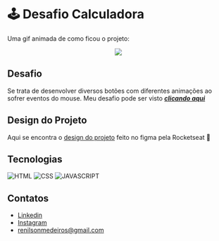 # :joystick: Desafio Calculadora
Uma gif animada de como ficou o projeto:
<p align="center">
  <img src="https://github.com/RenilsonMedeiros/boraCodar/blob/master/calculadora/assets/projeto.gif">
</p>

## Desafio
Se trata de desenvolver diversos botões com diferentes animações ao sofrer eventos do mouse. Meu desafio pode ser visto [***clicando aqui***](https://renilsonmedeiros.github.io/boraCodar/calculadora/calculadora.html)

## Design do Projeto
Aqui se encontra o [design do projeto](https://www.figma.com/file/gcXRHBvJwXcghlPjH7rDGv/%23boraCodar---Desafio-5-(Community)?node-id=1%3A61&t=X1MQ08ZWHYuwCLjz-0) feito no figma pela Rocketseat :rocket:

## Tecnologias
![HTML](https://img.shields.io/badge/html5-%23E34F26.svg?style=for-the-badge&logo=html5&logoColor=white)
![CSS](https://camo.githubusercontent.com/9fe0ddca8c80fd49703246ca3b9a894ddfdc9c1c80f6ab5de92bbe91471dbab8/68747470733a2f2f696d672e736869656c64732e696f2f7374617469632f76313f7374796c653d666f722d7468652d6261646765266d6573736167653d4353533326636f6c6f723d313537324236266c6f676f3d43535333266c6f676f436f6c6f723d464646464646266c6162656c3d)
![JAVASCRIPT](https://camo.githubusercontent.com/3aaee8bf7885dcf0cea8a5647c4514b7d800b1a730d38bce7dadf6bff883378d/68747470733a2f2f696d672e736869656c64732e696f2f7374617469632f76313f7374796c653d666f722d7468652d6261646765266d6573736167653d4a61766153637269707426636f6c6f723d323232323232266c6f676f3d4a617661536372697074266c6f676f436f6c6f723d463744463145266c6162656c3d)

## Contatos
* [Linkedin](https://www.linkedin.com/in/renilson-de-medeiros-silva-96225b207/)
* [Instagram](https://www.instagram.com/)
* renilsonmedeiros@gmail.com
